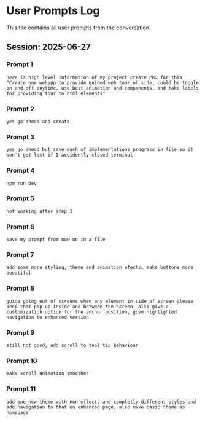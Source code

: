 # User Prompts Log

This file contains all user prompts from the conversation.

## Session: 2025-06-27

### Prompt 1
```
here is high level information of my project create PRD for this "Create one webapp to provide guided web tour of side, could be toggle on and off anytime, use best animation and components, and take labels for providing tour to html elements"
```

### Prompt 2
```
yes go ahead and create
```

### Prompt 3
```
yes go ahead but save each of implementations progress in file so it won't get lost if I accidently closed terminal
```

### Prompt 4
```
npm run dev
```

### Prompt 5
```
not working after step 3
```

### Prompt 6
```
save my prompt from now on in a file
```

### Prompt 7
```
add some more styling, theme and animation efects, make buttons more bueatiful
```

### Prompt 8
```
guide going out of screens when any element in side of screen please keep that pop up inside and between the screen, also give a customization option for the anchor position, give highlighted navigation to enhanced version
```

### Prompt 9
```
still not good, add scroll to tool tip behaviour
```

### Prompt 10
```
make scroll animation smoother
```

### Prompt 11
```
add one new theme with non effects and completly different styles and add navigation to that on enhanced page, also make basic theme as homepage
```